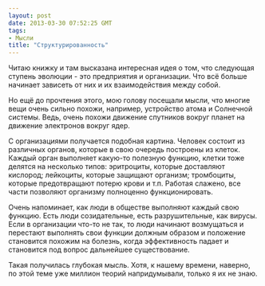 ```yaml
---
layout: post
date: 2013-03-30 07:52:25 GMT
tags:
- Мысли
title: "Структурированность"
---
```

<p><span>Читаю книжку и там высказана интересная идея о том, что следующая ступень эволюции - это предприятия и организации. Что всё больше начинает зависеть от них и их взаимодействия между собой.&nbsp;</span></p>
<p>Но ещё до прочтения этого, мою голову посещали мысли, что многие вещи очень сильно похожи, например, устройство атома и Солнечной системы. Ведь, очень похожи движение спутников вокруг планет на движение электронов вокруг ядер.</p>
<p>С организациями получается подобная картина. Человек состоит из различных органов, которые в свою очередь построены из клеток. Каждый орган выполняет какую-то полезную функцию, клетки тоже делятся на несколько типов: эритроциты, которые доставляют кислород; лейкоциты, которые защищают организм; тромбоциты, которые предотвращают потерю крови и т.п.&nbsp;Работая слажено, все части позволяют организму полноценно функционировать.</p>
<p>Очень напоминает, как люди в обществе выполняют каждый свою функцию. Есть люди созидательные, есть разрушительные, как вирусы. Если в организации что-то не так, то люди начинают возмущаться и перестают выполнять свои функции должным образом и положение становится похожим на болезнь, когда эффективность падает и становится под вопрос дальнейшее существование.</p>
<p>Такая получилась глубокая мысль. Хотя, к нашему времени, наверно, по этой теме уже миллион теорий напридумывали, только я их не знаю.</p>
<p></p>
